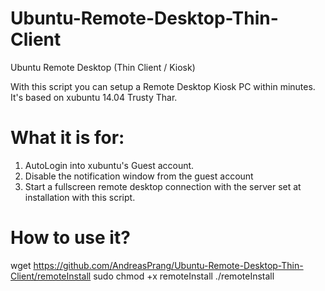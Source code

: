 Ubuntu-Remote-Desktop-Thin-Client
=================================

Ubuntu Remote Desktop (Thin Client / Kiosk)

With this script you can setup a Remote Desktop Kiosk PC within minutes.
It's based on xubuntu 14.04 Trusty Thar.

# What it is for:
1. AutoLogin into xubuntu's Guest account.
2. Disable the notification window from the guest account
3. Start a fullscreen remote desktop connection with the server set at installation with this script.

# How to use it?
wget https://github.com/AndreasPrang/Ubuntu-Remote-Desktop-Thin-Client/remoteInstall
sudo chmod +x remoteInstall
./remoteInstall